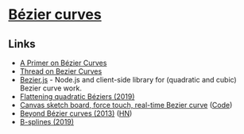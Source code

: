 # [Bézier curves](https://en.wikipedia.org/wiki/B%C3%A9zier_curve)

## Links

- [A Primer on Bézier Curves](https://pomax.github.io/bezierinfo/)
- [Thread on Bezier Curves](https://twitter.com/FreyaHolmer/status/1063633408411295744)
- [Bezier.js](https://github.com/Pomax/bezierjs) - Node.js and client-side library for (quadratic and cubic) Bezier curve work.
- [Flattening quadratic Béziers (2019)](https://raphlinus.github.io/graphics/curves/2019/12/23/flatten-quadbez.html)
- [Canvas sketch board, force touch, real-time Bezier curve](https://quietshu.github.io/apple-pencil-safari-api-test/) ([Code](https://github.com/quietshu/apple-pencil-safari-api-test))
- [Beyond Bézier curves (2013)](https://bosker.wordpress.com/2013/11/13/beyond-bezier-curves/) ([HN](https://news.ycombinator.com/item?id=22379969))
- [B-splines (2019)](https://opensourc.es/blog/b-spline/)
